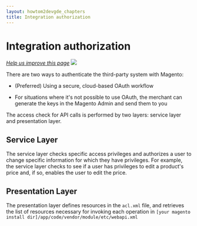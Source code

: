 ```yaml
---
layout: howtom2devgde_chapters
title: Integration authorization
---
```


<h1 id="what-is-integration">Integration authorization</h1>

<p><a href="{{ site.githuburl }}guides/v1.0/config-guide/integration/integration-auth.md" target="_blank"><em>Help us improve this page</em></a>&nbsp;<img src="{{ site.baseurl }}common/images/newWindow.gif"/></p>

There are two ways to authenticate the third-party system with Magento:

*  (Preferred) Using a secure, cloud-based OAuth workflow

*  For situations where it's not possible to use OAuth, the merchant can generate the keys in the Magento Admin and send them to you

The access check for API calls is performed by two layers: service layer and presentation layer.

<h2 id="service-layer">Service Layer</h2>

The service layer checks specific access privileges and authorizes a user to change specific information for which they have privileges. For example, the service layer checks to see if a user has privileges to edit a product's price and, if so, enables the user to edit the price.

<h2 id="presentation-layer">Presentation Layer</h2>

The presentation layer defines resources in the `acl.xml` file, and retrieves the list of resources necessary for invoking each operation in `[your magento install dir]/app/code/vendor/module/etc/webapi.xml`

<script src="https://gist.github.com/xcomSteveJohnson/9750491.js"></script>


